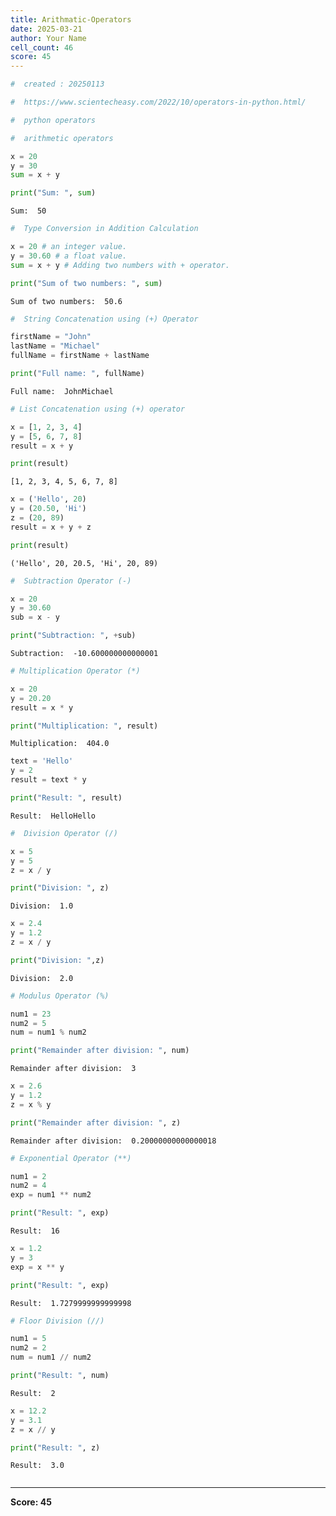 ```yaml
---
title: Arithmatic-Operators
date: 2025-03-21
author: Your Name
cell_count: 46
score: 45
---
```


```python
#  created : 20250113
```


```python
#  https://www.scientecheasy.com/2022/10/operators-in-python.html/
```


```python
#  python operators 
```


```python
#  arithmetic operators
```


```python
x = 20
y = 30
sum = x + y 

```


```python
print("Sum: ", sum) 
```

    Sum:  50



```python
#  Type Conversion in Addition Calculation
```


```python
x = 20 # an integer value.
y = 30.60 # a float value.
sum = x + y # Adding two numbers with + operator.

```


```python
print("Sum of two numbers: ", sum)
```

    Sum of two numbers:  50.6



```python
#  String Concatenation using (+) Operator
```


```python
firstName = "John"
lastName = "Michael"
fullName = firstName + lastName 

```


```python
print("Full name: ", fullName)
```

    Full name:  JohnMichael



```python
# List Concatenation using (+) operator

```


```python
x = [1, 2, 3, 4]
y = [5, 6, 7, 8]
result = x + y
```


```python
print(result)
```

    [1, 2, 3, 4, 5, 6, 7, 8]



```python
x = ('Hello', 20)
y = (20.50, 'Hi')
z = (20, 89)
result = x + y + z
```


```python
print(result)
```

    ('Hello', 20, 20.5, 'Hi', 20, 89)



```python
#  Subtraction Operator (-)
```


```python
x = 20
y = 30.60
sub = x - y
```


```python
print("Subtraction: ", +sub)
```

    Subtraction:  -10.600000000000001



```python
# Multiplication Operator (*)
```


```python
x = 20
y = 20.20
result = x * y 

```


```python
print("Multiplication: ", result)
```

    Multiplication:  404.0



```python
text = 'Hello'
y = 2
result = text * y
```


```python
print("Result: ", result)
```

    Result:  HelloHello



```python
#  Division Operator (/)
```


```python
x = 5
y = 5 
z = x / y
```


```python
print("Division: ", z)

```

    Division:  1.0



```python
x = 2.4 
y = 1.2 
z = x / y
```


```python
print("Division: ",z)
```

    Division:  2.0



```python
# Modulus Operator (%)
```


```python
num1 = 23
num2 = 5
num = num1 % num2
```


```python
print("Remainder after division: ", num)

```

    Remainder after division:  3



```python
x = 2.6
y = 1.2
z = x % y
```


```python
print("Remainder after division: ", z)
```

    Remainder after division:  0.20000000000000018



```python
# Exponential Operator (**)
```


```python
num1 = 2
num2 = 4
exp = num1 ** num2
```


```python
print("Result: ", exp)

```

    Result:  16



```python
x = 1.2
y = 3
exp = x ** y
```


```python
print("Result: ", exp)
```

    Result:  1.7279999999999998



```python
# Floor Division (//)
```


```python
num1 = 5
num2 = 2
num = num1 // num2
```


```python
print("Result: ", num)
```

    Result:  2



```python
x = 12.2
y = 3.1
z = x // y
```


```python
print("Result: ", z)
```

    Result:  3.0



```python

```


---
**Score: 45**